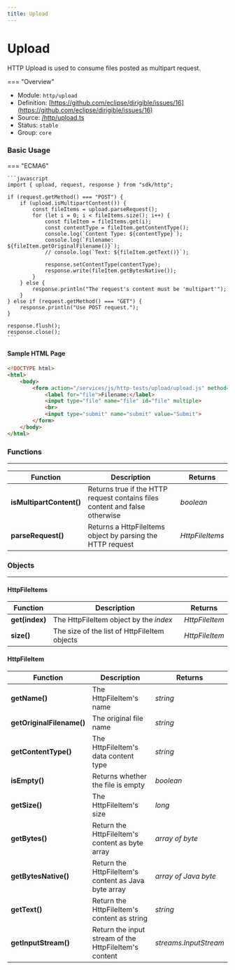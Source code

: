 ```yaml
---
title: Upload
---
```


Upload
===

HTTP Upload is used to consume files posted as multipart request.

=== "Overview"
- Module: `http/upload`
- Definition: [https://github.com/eclipse/dirigible/issues/16](https://github.com/eclipse/dirigible/issues/16)
- Source: [/http/upload.ts](https://github.com/eclipse/dirigible/blob/master/components/api-modules-javascript/src/main/resources/META-INF/dirigible/modules/src/http/upload.ts)
- Status: `stable`
- Group: `core`



### Basic Usage

=== "ECMA6"

	```javascript
	import { upload, request, response } from "sdk/http";

	if (request.getMethod() === "POST") {
		if (upload.isMultipartContent()) {
			const fileItems = upload.parseRequest();
			for (let i = 0; i < fileItems.size(); i++) {
				const fileItem = fileItems.get(i);
				const contentType = fileItem.getContentType();
				console.log(`Content Type: ${contentType}`);
				console.log(`Filename: ${fileItem.getOriginalFilename()}`);
				// console.log(`Text: ${fileItem.getText()}`);

				response.setContentType(contentType);
				response.write(fileItem.getBytesNative());
			}
		} else {
			response.println("The request's content must be 'multipart'");
		}
	} else if (request.getMethod() === "GET") {
		response.println("Use POST request.");
	}

	response.flush();
	response.close();
	```

<!-- === "CommonJS"

	```javascript
	const upload = require("http/upload");
	const request = require("http/request");
	const response = require("http/response");

	if (request.getMethod() === "POST") {
		if (upload.isMultipartContent()) {
			const fileItems = upload.parseRequest();
			for (let i = 0; i < fileItems.size(); i++) {
				const fileItem = fileItems.get(i);
				const contentType = fileItem.getContentType();
				console.log(`Content Type: ${contentType}`);
				console.log(`Filename: ${fileItem.getOriginalFilename()}`);
				// console.log(`Text: ${fileItem.getText()}`);

				response.setContentType(contentType);
				response.write(fileItem.getBytesNative());
			}
		} else {
			response.println("The request's content must be 'multipart'");
		}
	} else if (request.getMethod() === "GET") {
		response.println("Use POST request.");
	}

	response.flush();
	response.close();
	``` -->

#### Sample HTML Page

```html
<!DOCTYPE html>
<html>
	<body>
		<form action="/services/js/http-tests/upload/upload.js" method="post" enctype="multipart/form-data">
			<label for="file">Filename:</label>
			<input type="file" name="file" id="file" multiple>
			<br>
			<input type="submit" name="submit" value="Submit">
		</form>
	</body>
</html>
```


### Functions

---

Function     | Description | Returns
------------ | ----------- | --------
**isMultipartContent()**   | Returns true if the HTTP request contains files content and false otherwise | *boolean*
**parseRequest()**   | Returns a HttpFileItems object by parsing the HTTP request | *HttpFileItems*




### Objects

---

#### HttpFileItems


Function     | Description | Returns
------------ | ----------- | --------
**get(index)**   | The HttpFileItem object by the *index* | *HttpFileItem*
**size()**   | The size of the list of HttpFileItem objects | *HttpFileItem*


#### HttpFileItem


Function     | Description | Returns
------------ | ----------- | --------
**getName()**   | The HttpFileItem's name | *string*
**getOriginalFilename()**   | The original file name | *string*
**getContentType()**   | The HttpFileItem's data content type | *string*
**isEmpty()**   | Returns whether the file is empty | *boolean*
**getSize()**   | The HttpFileItem's size | *long*
**getBytes()**   | Return the HttpFileItem's content as byte array | *array of byte*
**getBytesNative()**   | Return the HttpFileItem's content as Java byte array | *array of Java byte*
**getText()**   | Return the HttpFileItem's content as string | *string*
**getInputStream()**   | Return the input stream of the HttpFileItem's content | *streams.InputStream*
